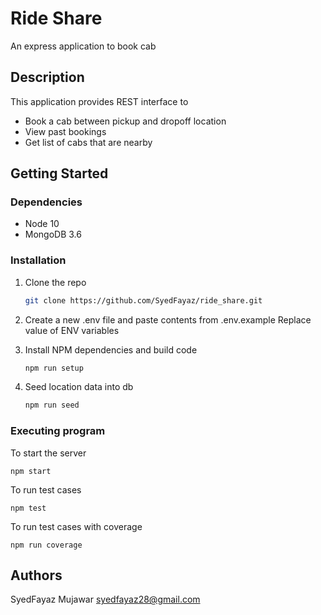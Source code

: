 # Ride Share

An express application to book cab

## Description

This application provides REST interface to
* Book a cab between pickup and dropoff location
* View past bookings
* Get list of cabs that are nearby

## Getting Started

### Dependencies

* Node 10
* MongoDB 3.6

### Installation

1. Clone the repo
   ```sh
   git clone https://github.com/SyedFayaz/ride_share.git
   ```
2. Create a new .env file and paste contents from .env.example
Replace value of ENV variables
   
3. Install NPM dependencies and build code
   ```sh
   npm run setup
   ```
4. Seed location data into db
   ```sh
   npm run seed
   ```

### Executing program

To start the server
```
npm start
```
To run test cases
```
npm test
```
To run test cases with coverage
```
npm run coverage
```


## Authors


SyedFayaz Mujawar
<syedfayaz28@gmail.com>
